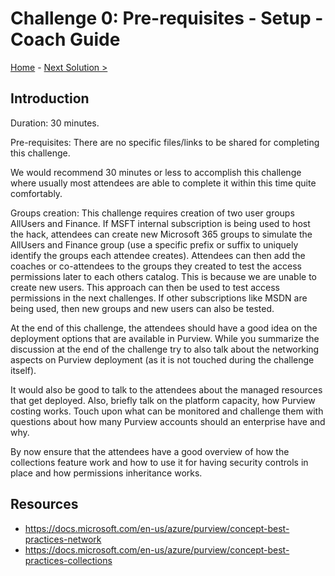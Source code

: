 # Challenge 0: Pre-requisites - Setup - Coach Guide

[Home](./README.md) - [Next Solution >](./Solution1.md)


## Introduction

Duration: 30 minutes.

Pre-requisites: There are no specific files/links to be shared for completing this challenge.

We would recommend 30 minutes or less to accomplish this challenge where usually most attendees are able to complete it within this time quite comfortably.

Groups creation: This challenge requires creation of two user groups AllUsers and Finance. If MSFT internal subscription is being used to host the hack, attendees can create new Microsoft 365 groups to simulate the AllUsers and Finance group (use a specific prefix or suffix to uniquely identify the groups each attendee creates). Attendees can then add the coaches or co-attendees to the groups they created to test the access permissions later to each others catalog. This is because we are unable to create new users. This approach can then be used to test access permissions in the next challenges. If other subscriptions like MSDN are being used, then new groups and new users can also be tested.

At the end of this challenge, the attendees should have a good idea on the deployment options that are available in Purview. While you summarize the discussion at the end of the challenge try to also talk about the networking aspects on Purview deployment (as it is not touched during the challenge itself).

It would also be good to talk to the attendees about the managed resources that get deployed. Also, briefly talk on the platform capacity, how Purview costing works. Touch upon what can be monitored and challenge them with questions about how many Purview accounts should an enterprise have and why.

By now ensure that the attendees have a good overview of how the collections feature work and how to use it for having security controls in place and how permissions inheritance works.

##  Resources
- https://docs.microsoft.com/en-us/azure/purview/concept-best-practices-network
- https://docs.microsoft.com/en-us/azure/purview/concept-best-practices-collections
